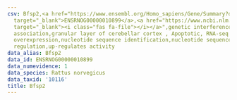 ```yaml
---
csv: Bfsp2,<a href="https://www.ensembl.org/Homo_sapiens/Gene/Summary?db=core;g=ENSRNOG00000010899"
  target="_blank">ENSRNOG00000010899</a>,<a href="https://www.ncbi.nlm.nih.gov/pubmed/30467350"
  target="_blank"><i class="fas fa-file"></i></a>",genetic interference,functional
  association,granular layer of cerebellar cortex , Apoptotic, RNA-seq assay, hsf-1
  overexpression,nucleotide sequence identification,nucleotide sequence identification,transcriptional
  regulation,up-regulates activity
data_alias: Bfsp2
data_id: ENSRNOG00000010899
data_numevidence: 1
data_species: Rattus norvegicus
data_taxid: '10116'
title: Bfsp2
---
```

